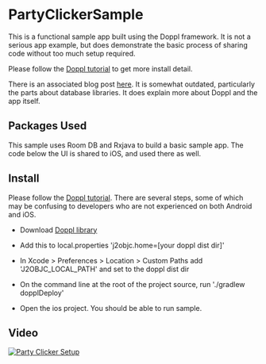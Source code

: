 # PartyClickerSample

This is a functional sample app built using the Doppl framework. It is not a serious app example,
but does demonstrate the basic process of sharing code without too much setup required.

Please follow the [Doppl tutorial](http://doppl.co/docs/quicktutorial.html) to get more install detail.

There is an associated blog post [here](https://medium.com/@kpgalligan/f62ba341719a). It is somewhat outdated, particularly the parts about
database libraries. It does explain more about Doppl and the app itself.

## Packages Used

This sample uses Room DB and Rxjava to build a basic sample app. The code below the UI is shared to iOS, and used there as well.

## Install

Please follow the [Doppl tutorial](http://doppl.co/docs/quicktutorial.html). There are several steps, some of which may be confusing to developers who are not experienced on both Android and iOS.

* Download [Doppl library](http://doppl.co/download.html)

* Add this to local.properties 'j2objc.home=[your doppl dist dir]'

* In Xcode > Preferences > Location > Custom Paths add 'J2OBJC_LOCAL_PATH' and set to the doppl dist dir

* On the command line at the root of the project source, run './gradlew dopplDeploy'

* Open the ios project. You should be able to run sample.

## Video

[![Party Clicker Setup](https://img.youtube.com/vi/k0Z6RMkzkr4/0.jpg)](https://www.youtube.com/watch?v=k0Z6RMkzkr4)
